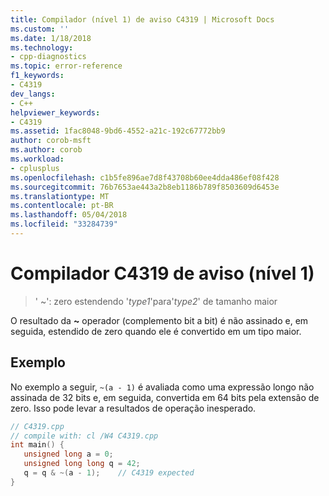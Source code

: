 ```yaml
---
title: Compilador (nível 1) de aviso C4319 | Microsoft Docs
ms.custom: ''
ms.date: 1/18/2018
ms.technology:
- cpp-diagnostics
ms.topic: error-reference
f1_keywords:
- C4319
dev_langs:
- C++
helpviewer_keywords:
- C4319
ms.assetid: 1fac8048-9bd6-4552-a21c-192c67772bb9
author: corob-msft
ms.author: corob
ms.workload:
- cplusplus
ms.openlocfilehash: c1b5fe896ae7d8f43708b60ee4dda486ef08f428
ms.sourcegitcommit: 76b7653ae443a2b8eb1186b789f8503609d6453e
ms.translationtype: MT
ms.contentlocale: pt-BR
ms.lasthandoff: 05/04/2018
ms.locfileid: "33284739"
---
```

# <a name="compiler-warning-level-1-c4319"></a>Compilador C4319 de aviso (nível 1)

> ' ~': zero estendendo '*type1*'para'*type2*' de tamanho maior

O resultado da **~** operador (complemento bit a bit) é não assinado e, em seguida, estendido de zero quando ele é convertido em um tipo maior.

## <a name="example"></a>Exemplo

No exemplo a seguir, `~(a - 1)` é avaliada como uma expressão longo não assinada de 32 bits e, em seguida, convertida em 64 bits pela extensão de zero. Isso pode levar a resultados de operação inesperado.

```cpp
// C4319.cpp
// compile with: cl /W4 C4319.cpp
int main() {
   unsigned long a = 0;
   unsigned long long q = 42;
   q = q & ~(a - 1);    // C4319 expected
}
```
